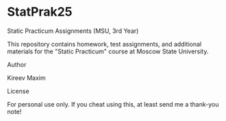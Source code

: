 # StatPrak25

Static Practicum Assignments (MSU, 3rd Year)

This repository contains homework, test assignments, and additional materials for the "Static Practicum" course at Moscow State University.

Author

Kireev Maxim

License

For personal use only. If you cheat using this, at least send me a thank-you note!